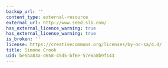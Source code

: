```yaml
---
backup_url: ''
content_type: external-resource
external_url: http://www.seed.slb.com/
has_external_licence_warning: true
has_external_license_warning: true
is_broken: ''
license: https://creativecommons.org/licenses/by-nc-sa/4.0/
title: Simone Crook
uid: be5ba83a-d658-45d5-bf6e-57e6a8b9f143
---
```

